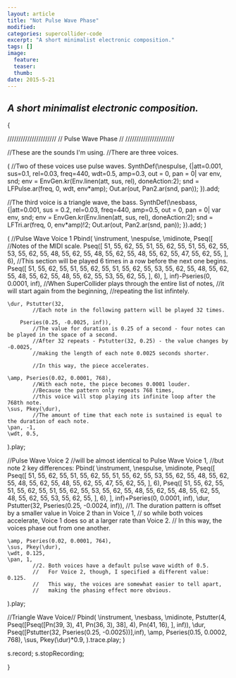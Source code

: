 ```yaml
---
layout: article
title: "Not Pulse Wave Phase"
modified:
categories: supercollider-code
excerpt: "A short minimalist electronic composition."
tags: []
image:
  feature: 
  teaser: 
  thumb: 
date: 2015-5-21
---
```


*A short minimalist electronic composition.*
---

{

//////////////////////
// Pulse Wave Phase //
//////////////////////

//These are the sounds I'm using.
//There are three voices.


(
//Two of these voices use pulse waves.
SynthDef(\nespulse, {|att=0.001, sus=0.1, rel=0.03, freq=440, wdt=0.5, amp=0.3, out = 0, pan = 0|
	var env, snd;
	env = EnvGen.kr(Env.linen(att, sus, rel), doneAction:2);
	snd = LFPulse.ar(freq, 0, wdt, env*amp);
	Out.ar(out, Pan2.ar(snd, pan));
}).add;

//The third voice is a triangle wave, the bass.
SynthDef(\nesbass, {|att=0.001, sus = 0.2, rel=0.03, freq=440, amp=0.5, out = 0, pan = 0|
	var env, snd;
	env = EnvGen.kr(Env.linen(att, sus, rel), doneAction:2);
	snd = LFTri.ar(freq, 0, env*amp)!2;
	Out.ar(out, Pan2.ar(snd, pan));
}).add;
)

(
//Pulse Wave Voice 1
Pbind(
	\instrument, \nespulse,
	\midinote, Pseq([
		    //Notes of the MIDI scale.
		Pseq([
			51, 55, 62, 55,
			51, 55, 62, 55,
			51, 55, 62, 55,
			53, 55, 62, 55,
			48, 55, 62, 55,
			48, 55, 62, 55,
			48, 55, 62, 55,
			47, 55, 62, 55,
		], 6),
		    //This section will be played 6 times in a row before the next one begins.
		Pseq([
			51, 55, 62, 55,
			51, 55, 62, 55,
			51, 55, 62, 55,
			53, 55, 62, 55,
			48, 55, 62, 55,
			48, 55, 62, 55,
			48, 55, 62, 55,
			53, 55, 62, 55,
		], 6),
	], inf)-Pseries(0, 0.0001, inf),
	        //When SuperCollider plays through the entire list of notes,
	        //it will start again from the beginning,
	        //repeating the list infintely.

	\dur, Pstutter(32,
		    //Each note in the following pattern will be played 32 times.

		Pseries(0.25, -0.0025, inf)),
	        //The value for duration is 0.25 of a second - four notes can be played in the space of a second.
	        //After 32 repeats - Pstutter(32, 0.25) - the value changes by -0.0025,
	        //making the length of each note 0.0025 seconds shorter.

	        //In this way, the piece accelerates.

	\amp, Pseries(0.02, 0.0001, 768),
	        //With each note, the piece becomes 0.0001 louder.
	        //Because the pattern only repeats 768 times,
	        //this voice will stop playing its infinite loop after the 768th note.
	\sus, Pkey(\dur),
		    //The amount of time that each note is sustained is equal to the duration of each note.
	\pan, -1,
	\wdt, 0.5,

).play;

//Pulse Wave Voice 2
//will be almost identical to Pulse Wave Voice 1,
//but note 2 key differences:
Pbind(
	\instrument, \nespulse,
	\midinote, Pseq([
		Pseq([
			51, 55, 62, 55,
			51, 55, 62, 55,
			51, 55, 62, 55,
			53, 55, 62, 55,
			48, 55, 62, 55,
			48, 55, 62, 55,
			48, 55, 62, 55,
			47, 55, 62, 55,
		], 6),
		Pseq([
			51, 55, 62, 55,
			51, 55, 62, 55,
			51, 55, 62, 55,
			53, 55, 62, 55,
			48, 55, 62, 55,
			48, 55, 62, 55,
			48, 55, 62, 55,
			53, 55, 62, 55,
		], 6),
	], inf)+Pseries(0, 0.0001, inf),
	\dur, Pstutter(32, Pseries(0.25, -0.0024, inf)),
	        //1. The duration pattern is offset by a smaller value in Voice 2 than in Voice 1,
	        //   so while both voices accelerate, Voice 1 does so at a larger rate than Voice 2.
	        //   In this way, the voices phase out from one another.

	\amp, Pseries(0.02, 0.0001, 764),
	\sus, Pkey(\dur),
	\wdt, 0.125,
	\pan, 1,
	        //2. Both voices have a default pulse wave width of 0.5.
	        //   For Voice 2, though, I specified a different value: 0.125.
	        //   This way, the voices are somewhat easier to tell apart,
	        //   making the phasing effect more obvious.
).play;

//Triangle Wave Voice//
Pbind(
	\instrument, \nesbass,
	\midinote, Pstutter(4,
		Pseq([Pseq([Pn(39, 3), 41, Pn(36, 3), 38], 4),
		Pn(41, 16),
	], inf)),
	\dur, Pseq([Pstutter(32, Pseries(0.25, -0.0025))],inf),
	\amp, Pseries(0.15, 0.0002, 768),
	\sus, Pkey(\dur)*0.9,
).trace.play;
)

s.record;
s.stopRecording;

}
